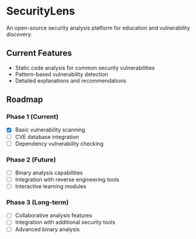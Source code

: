 # SecurityLens 
An open-source security analysis platform for education and vulnerability discovery.

## Current Features
- Static code analysis for common security vulnerabilities
- Pattern-based vulnerability detection
- Detailed explanations and recommendations

## Roadmap
### Phase 1 (Current)
- [x] Basic vulnerability scanning
- [ ] CVE database integration
- [ ] Dependency vulnerability checking

### Phase 2 (Future)
- [ ] Binary analysis capabilities
- [ ] Integration with reverse engineering tools
- [ ] Interactive learning modules

### Phase 3 (Long-term)
- [ ] Collaborative analysis features
- [ ] Integration with additional security tools
- [ ] Advanced binary analysis
